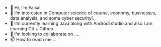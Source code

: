 - 👋 Hi, I’m Faisal
- 👀 I’m interested in Computer science of course, economy, businesses, data analysis, and some cyber security!.
- 🌱 I’m currently learning Java along with Androdi studio and also I am learning Git + Github
- 💞️ I’m looking to collaborate on ....
- 📫 How to reach me ...

<!---
Faskam7/Faskam7 is a ✨ special ✨ repository because its `README.md` (this file) appears on your GitHub profile.
You can click the Preview link to take a look at your changes.
--->
